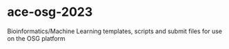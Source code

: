 # ace-osg-2023
Bioinformatics/Machine Learning templates, scripts and submit files for use on the OSG platform 
